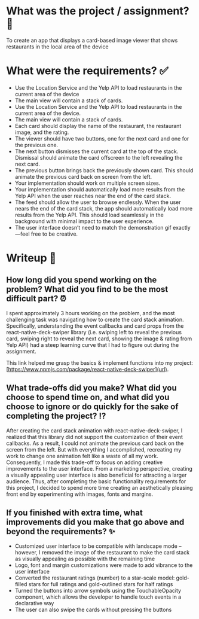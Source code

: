 # What was the project / assignment? 🚀
To create an app that displays a card-based image viewer that shows restaurants in the local area of the device

# What were the requirements? ✅
- Use the Location Service and the Yelp API to load restaurants in the current area of the device
- The main view will contain a stack of cards.
- Use the Location Service and the Yelp API to load restaurants in the current area of the device.
- The main view will contain a stack of cards.
- Each card should display the name of the restaurant, the restaurant image, and the rating.
- The viewer should have two buttons, one for the next card and one for the previous one.
- The next button dismisses the current card at the top of the stack. Dismissal should animate the card offscreen to the left revealing the next card.
- The previous button brings back the previously shown card. This should animate the previous card back on screen from the left.
- Your implementation should work on multiple screen sizes.
- Your implementation should automatically load more results from the Yelp API when the user reaches near the end of the card stack.
- The feed should allow the user to browse endlessly. When the user nears the end of the card stack, the app should automatically load more results from the Yelp API. This should load seamlessly in the background with minimal impact to the user experience.
- The user interface doesn’t need to match the demonstration gif exactly—feel free to be creative.

# Writeup 📝
## How long did you spend working on the problem? What did you find to be the most difficult part? ⏰
I spent approximately 3 hours working on the problem, and the most challenging task was navigating how to create the card stack animation. Specifically, understanding the event callbacks and card props from the react-native-deck-swiper library (i.e. swiping left to reveal the previous card, swiping right to reveal the next card, showing the image & rating from Yelp API) had a steep learning curve that I had to figure out during the assignment.

This link helped me grasp the basics & implement functions into my project: [https://www.npmjs.com/package/react-native-deck-swiper](url). 

## What trade-offs did you make? What did you choose to spend time on, and what did you choose to ignore or do quickly for the sake of completing the project? ⁉️
After creating the card stack animation with react-native-deck-swiper, I realized that this library did not support the customization of their event callbacks. As a result, I could not animate the previous card back on the screen from the left. But with everything I accomplished, recreating my work to change one animation felt like a waste of all my work. Consequently, I made this trade-off to focus on adding creative improvements to the user interface. From a marketing perspective, creating a visually appealing user interface is also beneficial for attracting a larger audience. Thus, after completing the basic functionality requirements for this project, I decided to spend more time creating an aesthetically pleasing front end by experimenting with images, fonts and margins.

## If you finished with extra time, what improvements did you make that go above and beyond the requirements? ✨
- Customized user interface to be compatible with landscape mode – however, I removed the image of the restaurant to make the card stack as visually appealing as possible with the remaining time
- Logo, font and margin customizations were made to add vibrance to the user interface
- Converted the restaurant ratings (number) to a star-scale model: gold-filled stars for full ratings and gold-outlined stars for half ratings
- Turned the buttons into arrow symbols using the TouchableOpacity component, which allows the developer to handle touch events in a declarative way
- The user can also swipe the cards without pressing the buttons

